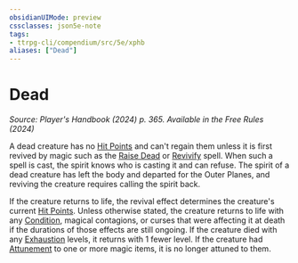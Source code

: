 ```yaml
---
obsidianUIMode: preview
cssclasses: json5e-note
tags:
- ttrpg-cli/compendium/src/5e/xphb
aliases: ["Dead"]
---
```

# Dead
*Source: Player's Handbook (2024) p. 365. Available in the Free Rules (2024)* 

A dead creature has no [Hit Points](hit-points-xphb.md) and can't regain them unless it is first revived by magic such as the [Raise Dead](raise-dead-xphb.md) or [Revivify](revivify-xphb.md) spell. When such a spell is cast, the spirit knows who is casting it and can refuse. The spirit of a dead creature has left the body and departed for the Outer Planes, and reviving the creature requires calling the spirit back.

If the creature returns to life, the revival effect determines the creature's current [Hit Points](hit-points-xphb.md). Unless otherwise stated, the creature returns to life with any [Condition](condition-xphb.md), magical contagions, or curses that were affecting it at death if the durations of those effects are still ongoing. If the creature died with any [Exhaustion](conditions.md#Exhaustion) levels, it returns with 1 fewer level. If the creature had [Attunement](attunement-xphb.md) to one or more magic items, it is no longer attuned to them.